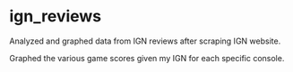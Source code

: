 # ign_reviews

Analyzed and graphed data from IGN reviews after scraping IGN website.

Graphed the various game scores given my IGN for each specific console.
